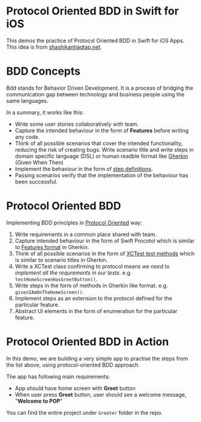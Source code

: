 # Protocol Oriented BDD in Swift for iOS
This demos the practice of Protocol Oriented BDD in Swift for iOS Apps.
This idea is from [shashikantjagtap.net](http://shashikantjagtap.net/introducing-protocol-oriented-bdd-swift-ios-apps/).

# BDD Concepts

Bdd stands for Behavior Driven Development. It is a process of bridging the communication gap between technology and business people using the same languages.

In a summary, it works like this:

* Write some user stories collaboratively with team.
* Capture the intended behaviour in the form of __Features__ before writing any code.
* Think of all possible scenarios that cover the intended functionality, reducing the risk of creating bugs. Write scenario title and write steps in domain specific language (DSL) or human readble format like [Gherkin](https://docs.cucumber.io/gherkin/) (Given When Then)
* Implement the behaviour in the form of [step definitions](https://docs.cucumber.io/cucumber/step-definitions/).
* Passing scenarios verify that the implementation of the behaviour has been successful.

# Protocol Oriented BDD

Implementing BDD principles in [Protocol Oriented](https://www.raywenderlich.com/148448/introducing-protocol-oriented-programming) way:

1. Write requirements in a common place shared with team.
2. Capture intended behaviour in the form of Swift Procotol which is similar to [Features format](https://docs.cucumber.io/gherkin/reference/#feature) in Gherkin.
3. Think of all possible scenarios in the form of [XCTest test methods](https://developer.apple.com/library/archive/documentation/DeveloperTools/Conceptual/testing_with_xcode/chapters/04-writing_tests.html#//apple_ref/doc/uid/TP40014132-CH4-SW1) which is similar to scenario titles in Gherkin.
4. Write a XCTest class confirming to protocol means _we need to implement all the requrements in our tests_. e.g. `testHomeScreenHasGreetButton()`.
5. Write steps in the form of methods in Gherkin like format. e.g. `givenIAmOnTheHomeScreen()`.
6. Implement steps as an extension to the protocol defined for the particular feature.
7. Abstract UI elements in the form of enumeration for the particular feature.

# Protocol Oriented BDD in Action

In this demo, we are building a very simple app to practise the steps from the list above, using protocol-oriented BDD approach.

The app has following main requirements:

* App should have home screen with __Greet__ button
* When user press __Greet__ button, user should see a welcome message, "__Welcome to POP__"

You can find the entire project under `Greeter` folder in the repo.